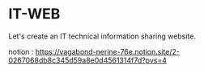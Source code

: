 # IT-WEB
Let's create an IT technical information sharing website.

notion : https://vagabond-nerine-76e.notion.site/2-0267068db8c345d59a8e0d4561314f7d?pvs=4
